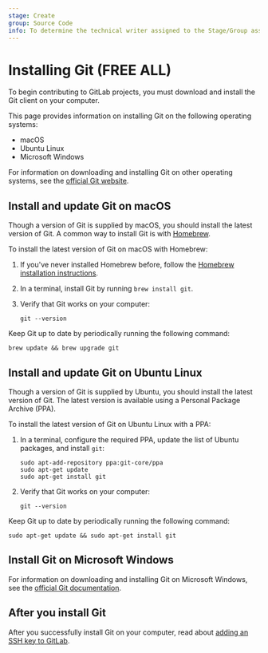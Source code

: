 ```yaml
---
stage: Create
group: Source Code
info: To determine the technical writer assigned to the Stage/Group associated with this page, see https://handbook.gitlab.com/handbook/product/ux/technical-writing/#assignments
---
```


# Installing Git **(FREE ALL)**

To begin contributing to GitLab projects, you must download and install the Git client on your computer.

This page provides information on installing Git on the following operating systems:

- macOS
- Ubuntu Linux
- Microsoft Windows

For information on downloading and installing Git on other operating systems, see the
[official Git website](https://git-scm.com/downloads).

## Install and update Git on macOS

Though a version of Git is supplied by macOS, you should install the latest version of Git. A common way to
install Git is with [Homebrew](https://brew.sh/index.html).

To install the latest version of Git on macOS with Homebrew:

1. If you've never installed Homebrew before, follow the
   [Homebrew installation instructions](https://brew.sh/index.html).
1. In a terminal, install Git by running `brew install git`.
1. Verify that Git works on your computer:

   ```shell
   git --version
   ```

Keep Git up to date by periodically running the following command:

```shell
brew update && brew upgrade git
```

## Install and update Git on Ubuntu Linux

Though a version of Git is supplied by Ubuntu, you should install the latest version of Git. The latest version is
available using a Personal Package Archive (PPA).

To install the latest version of Git on Ubuntu Linux with a PPA:

1. In a terminal, configure the required PPA, update the list of Ubuntu packages, and install `git`:

   ```shell
   sudo apt-add-repository ppa:git-core/ppa
   sudo apt-get update
   sudo apt-get install git
   ```

1. Verify that Git works on your computer:

   ```shell
   git --version
   ```

Keep Git up to date by periodically running the following command:

```shell
sudo apt-get update && sudo apt-get install git
```

## Install Git on Microsoft Windows

For information on downloading and installing Git on Microsoft Windows, see the
[official Git documentation](https://git-scm.com/download/win).

## After you install Git

After you successfully install Git on your computer, read about [adding an SSH key to GitLab](../../../user/ssh.md).
